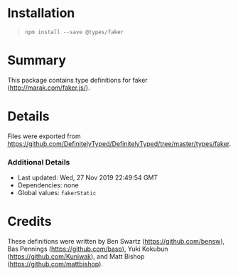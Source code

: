 # Installation
> `npm install --save @types/faker`

# Summary
This package contains type definitions for faker (http://marak.com/faker.js/).

# Details
Files were exported from https://github.com/DefinitelyTyped/DefinitelyTyped/tree/master/types/faker.

### Additional Details
 * Last updated: Wed, 27 Nov 2019 22:49:54 GMT
 * Dependencies: none
 * Global values: `fakerStatic`

# Credits
These definitions were written by Ben Swartz (https://github.com/bensw), Bas Pennings (https://github.com/basp), Yuki Kokubun (https://github.com/Kuniwak), and Matt Bishop (https://github.com/mattbishop).
